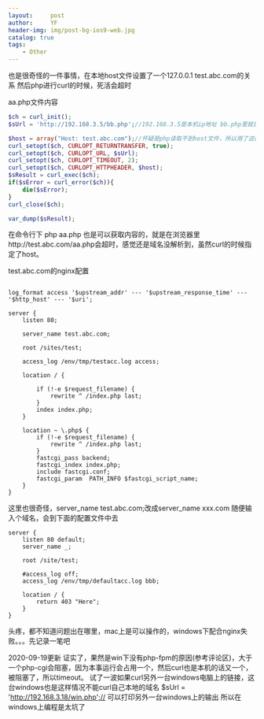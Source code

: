 ```yaml
---
layout:     post
author:     YF
header-img: img/post-bg-ios9-web.jpg
catalog: true
tags:
    - Other
---
```

也是很奇怪的一件事情，在本地host文件设置了一个127.0.0.1 test.abc.com的关系
然后php进行curl的时候，死活会超时

aa.php文件内容
```php
$ch = curl_init();
$sUrl = 'http://192.168.3.5/bb.php';//192.168.3.5是本机ip地址 bb.php里就是打印了一串东西

$host = array("Host: test.abc.com");//怀疑是php读取不到host文件，所以用了这样的方式
curl_setopt($ch, CURLOPT_RETURNTRANSFER, true);
curl_setopt($ch, CURLOPT_URL, $sUrl);
curl_setopt($ch, CURLOPT_TIMEOUT, 2);  
curl_setopt($ch, CURLOPT_HTTPHEADER, $host);
$sResult = curl_exec($ch);
if($sError = curl_error($ch)){
	die($sError);
}
curl_close($ch);

var_dump($sResult);
```

在命令行下 php aa.php 也是可以获取内容的，就是在浏览器里http://test.abc.com/aa.php会超时，感觉还是域名没解析到，虽然curl的时候指定了host。

test.abc.com的nginx配置

```

log_format access '$upstream_addr' --- '$upstream_response_time' --- '$http_host' --- '$uri';

server {
	listen 80;
	
	server_name test.abc.com;

	root /sites/test;

	access_log /env/tmp/testacc.log access;

	location / {
		
		if (!-e $request_filename) {
			rewrite ^ /index.php last;
		}
		index index.php;
	}

	location ~ \.php$ {
        if (!-e $request_filename) {
            rewrite ^ /index.php last;
        }
		fastcgi_pass backend;
		fastcgi_index index.php;
		include fastcgi.conf;
        fastcgi_param  PATH_INFO $fastcgi_script_name;
	}
}
```
这里也很奇怪，server_name test.abc.com;改成server_name xxx.com 随便输入个域名，会到下面的配置文件中去
```
server {
    listen 80 default;
    server_name _;

    root /site/test;
	
    #access_log off;
	access_log /env/tmp/defaultacc.log bbb;
	
    location / {
        return 403 "Here";
    }
}
```
头疼，都不知道问题出在哪里，mac上是可以操作的，windows下配合nginx失败。。。先记录一笔吧

2020-09-19更新
证实了，果然是win下没有php-fpm的原因(参考评论区)，大于一个php-cgi会阻塞，因为本事运行会占用一个，然后curl也是本机的话又一个，被阻塞了，所以timeout。
试了一波如果curl另外一台windows电脑上的链接，这台windows也是这样情况不能curl自己本地的域名
$sUrl = 'http://192.168.3.18/win.php';// 可以打印另外一台windows上的输出
所以在windows上编程是太坑了
